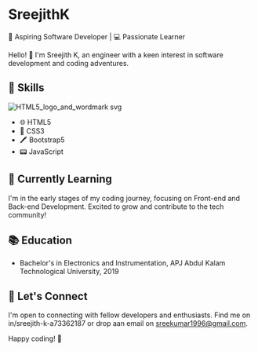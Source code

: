 # SreejithK

🌱 Aspiring Software Developer | 💻 Passionate Learner

Hello! 👋 I'm Sreejith K, an engineer with a keen interest in software development and coding adventures.

## 🔧 Skills
![HTML5_logo_and_wordmark svg](https://github.com/Sreejithk1996/Sreejithk1996/assets/145628733/d81eb610-94c9-4298-8e1f-4e39977c93f9)

- 🌐 HTML5
- 📝 CSS3
- 🖍 Bootstrap5
- 📟 JavaScript

## 🌱 Currently Learning

I'm in the early stages of my coding journey, focusing on Front-end and Back-end Development. Excited to grow and contribute to the tech community!

## 📚 Education

- Bachelor's in Electronics and Instrumentation, APJ Abdul Kalam Technological University, 2019

## 🤝 Let's Connect

I'm open to connecting with fellow developers and enthusiasts. Find me on in/sreejith-k-a73362187 or drop aan email on sreekumar1996@gmail.com.

Happy coding! 🚀
<!---
Sreejithk1996/Sreejithk1996 is a ✨ special ✨ repository because its `README.md` (this file) appears on your GitHub profile.
You can click the Preview link to take a look at your changes.
--->
